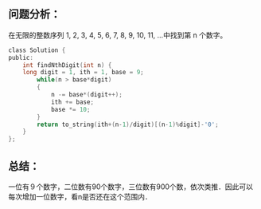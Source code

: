 ## 问题分析：
在无限的整数序列 1, 2, 3, 4, 5, 6, 7, 8, 9, 10, 11, ...中找到第 n 个数字。
```c
class Solution {
public:
    int findNthDigit(int n) {
    long digit = 1, ith = 1, base = 9;
        while(n > base*digit)
        {
            n -= base*(digit++);
            ith += base;
            base *= 10;
        }
        return to_string(ith+(n-1)/digit)[(n-1)%digit]-'0';
    }
};
```
## 总结：
一位有９个数字，二位数有90个数字，三位数有900个数，依次类推．因此可以每次增加一位数字，看n是否还在这个范围内．
